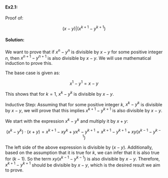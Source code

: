 #### Ex2.1: 
Proof of:

$$(x - y) | (x^{k+1} - y^{k+1})$$

#### Solution:
We want to prove that if $x^n - y^n$ is divisible by $x - y$ for some positive integer $n$, then $x^{n+1} - y^{n+1}$ is
also divisible by $x - y$. We will use mathematical induction to prove this.

The base case is given as:

$$x^1 - y^1 = x - y$$

This shows that for $k = 1$, $x^k - y^k$ is divisible by $x - y$.

Inductive Step: Assuming that for some positive integer $k$, $x^k - y^k$ is divisible by $x - y$, we will prove that this implies $x^{k+1} - y^{k+1}$ is also divisible by $x - y$.

We start with the expression $x^{k} - y^{k}$ and multiply it by $x + y$:

$$(x^k - y^k) \cdot (x + y) = x^{k+1} - xy^k + yx^k - y^{k+1} = x^{k+1} - y^{k+1} + xy(x^{k-1} - y^{k-1})$$

The left side of the above expression is divisible by $(x - y)$. Additionally, based on the assumption that it 
is true for $k$, we can infer that it is also true for $(k - 1)$. So the term $xy(x^{k-1} - y^{k-1})$ is also divisible by
$x - y$. Therefore, $x^{k+1} - y^{k+1}$ should be divisible by $x - y$, which is the desired result we aim to prove.
